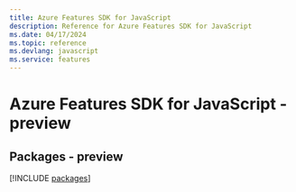 ```yaml
---
title: Azure Features SDK for JavaScript
description: Reference for Azure Features SDK for JavaScript
ms.date: 04/17/2024
ms.topic: reference
ms.devlang: javascript
ms.service: features
---
```

# Azure Features SDK for JavaScript - preview
## Packages - preview
[!INCLUDE [packages](features-index.md)]